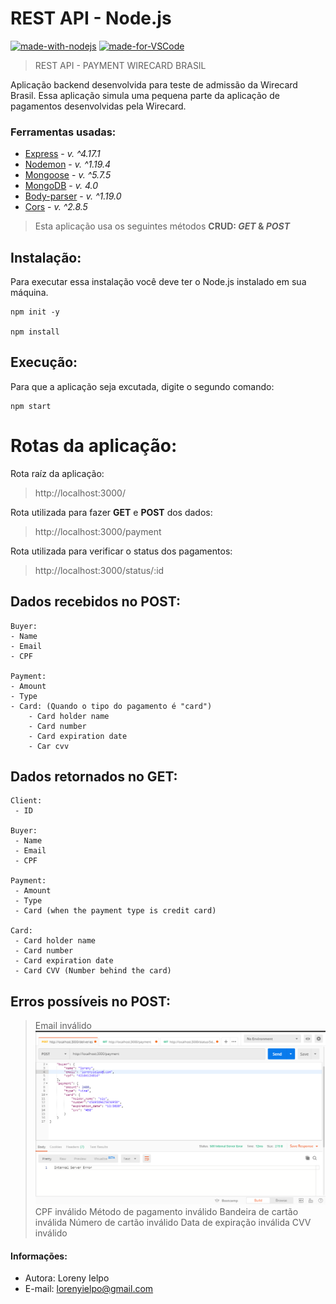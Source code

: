 # REST API - Node.js

[![made-with-nodejs](https://img.shields.io/badge/Made%20with-Node-1f425f.svg)](https://nodejs.org/en/)
[![made-for-VSCode](https://img.shields.io/badge/Made%20for-VSCode-1f425f.svg)](https://code.visualstudio.com/)

> REST API - PAYMENT WIRECARD BRASIL

Aplicação backend desenvolvida para teste de admissão da Wirecard Brasil. Essa aplicação simula uma pequena parte da aplicação de pagamentos desenvolvidas pela Wirecard.


### Ferramentas usadas:

- [Express](https://www.npmjs.com/package/express) - *v. ^4.17.1*
- [Nodemon](https://www.npmjs.com/package/nodemon) - *v. ^1.19.4*
- [Mongoose](https://www.npmjs.com/package/mongoose) - *v. ^5.7.5*
- [MongoDB](https://www.mongodb.com/) - *v. 4.0* 
- [Body-parser](https://www.npmjs.com/package/body-parser) - *v. ^1.19.0*
- [Cors](https://www.npmjs.com/package/cors) - *v. ^2.8.5*


> Esta aplicação usa os seguintes métodos **CRUD: *GET* & *POST*** 

## Instalação:

Para executar essa instalação você deve ter o Node.js instalado em sua máquina.

```
npm init -y

npm install
```

## Execução:

Para que a aplicação seja excutada, digite o segundo comando:

```
npm start
```


# Rotas da aplicação:

Rota raíz da aplicação:
> http://localhost:3000/

Rota utilizada para fazer **GET** e **POST** dos dados:
> http://localhost:3000/payment

Rota utilizada para verificar o status dos pagamentos:
> http://localhost:3000/status/:id

## Dados recebidos no POST:

```
Buyer:
- Name
- Email
- CPF

Payment:
- Amount
- Type
- Card: (Quando o tipo do pagamento é "card") 
    - Card holder name
    - Card number
    - Card expiration date
    - Car cvv
```

## Dados retornados no GET:

```
Client:
 - ID

Buyer:
 - Name
 - Email
 - CPF

Payment:
 - Amount
 - Type
 - Card (when the payment type is credit card)

Card:
 - Card holder name
 - Card number
 - Card expiration date
 - Card CVV (Number behind the card)

```

## Erros possíveis no POST:

> Email inválido
![Email inválido](/img-checkout/invalid-email.png)
> CPF inválido
> Método de pagamento inválido
> Bandeira de cartão inválida
> Número de cartão inválido
> Data de expiração inválida
> CVV inválido


#### Informações:

* Autora: Loreny Ielpo
* E-mail: lorenyielpo@gmail.com
